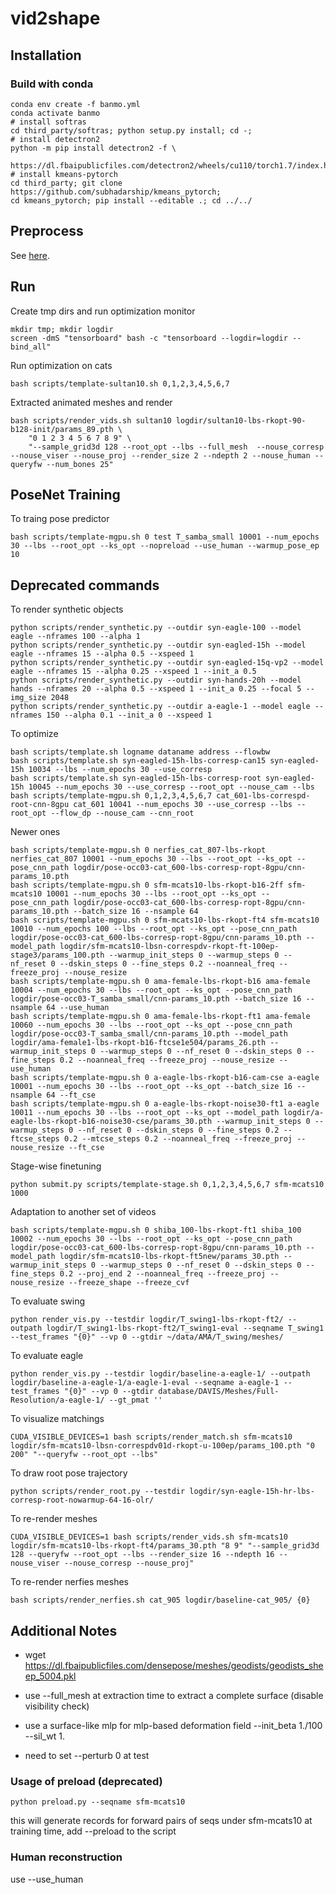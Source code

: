 # vid2shape

## Installation
### Build with conda
```
conda env create -f banmo.yml
conda activate banmo
# install softras
cd third_party/softras; python setup.py install; cd -;
# install detectron2
python -m pip install detectron2 -f \
  https://dl.fbaipublicfiles.com/detectron2/wheels/cu110/torch1.7/index.html
# install kmeans-pytorch
cd third_party; git clone https://github.com/subhadarship/kmeans_pytorch; 
cd kmeans_pytorch; pip install --editable .; cd ../../
```

## Preprocess
See [here](./preprocess).

## Run
Create tmp dirs and run optimization monitor
```
mkdir tmp; mkdir logdir
screen -dmS "tensorboard" bash -c "tensorboard --logdir=logdir --bind_all"
```
Run optimization on cats
```
bash scripts/template-sultan10.sh 0,1,2,3,4,5,6,7
```
Extracted animated meshes and render
```
bash scripts/render_vids.sh sultan10 logdir/sultan10-lbs-rkopt-90-b128-init/params_89.pth \
    "0 1 2 3 4 5 6 7 8 9" \
    "--sample_grid3d 128 --root_opt --lbs --full_mesh  --nouse_corresp --nouse_viser --nouse_proj --render_size 2 --ndepth 2 --nouse_human --queryfw --num_bones 25"
```

## PoseNet Training
To traing pose predictor
```
bash scripts/template-mgpu.sh 0 test T_samba_small 10001 --num_epochs 30 --lbs --root_opt --ks_opt --nopreload --use_human --warmup_pose_ep 10
```


## Deprecated commands
To render synthetic objects
```
python scripts/render_synthetic.py --outdir syn-eagle-100 --model eagle --nframes 100 --alpha 1
python scripts/render_synthetic.py --outdir syn-eagled-15h --model eagle --nframes 15 --alpha 0.5 --xspeed 1
python scripts/render_synthetic.py --outdir syn-eagled-15q-vp2 --model eagle --nframes 15 --alpha 0.25 --xspeed 1 --init_a 0.5
python scripts/render_synthetic.py --outdir syn-hands-20h --model hands --nframes 20 --alpha 0.5 --xspeed 1 --init_a 0.25 --focal 5 --img_size 2048
python scripts/render_synthetic.py --outdir a-eagle-1 --model eagle --nframes 150 --alpha 0.1 --init_a 0 --xspeed 1
```
To optimize
```
bash scripts/template.sh logname dataname address --flowbw
bash scripts/template.sh syn-eagled-15h-lbs-corresp-can15 syn-eagled-15h 10034 --lbs --num_epochs 30 --use_corresp
bash scripts/template.sh syn-eagled-15h-lbs-corresp-root syn-eagled-15h 10045 --num_epochs 30 --use_corresp --root_opt --nouse_cam --lbs
bash scripts/template-mgpu.sh 0,1,2,3,4,5,6,7 cat_601-lbs-correspd-root-cnn-8gpu cat_601 10041 --num_epochs 30 --use_corresp --lbs --root_opt --flow_dp --nouse_cam --cnn_root
```
Newer ones
```
bash scripts/template-mgpu.sh 0 nerfies_cat_807-lbs-rkopt nerfies_cat_807 10001 --num_epochs 30 --lbs --root_opt --ks_opt --pose_cnn_path logdir/pose-occ03-cat_600-lbs-corresp-ropt-8gpu/cnn-params_10.pth
bash scripts/template-mgpu.sh 0 sfm-mcats10-lbs-rkopt-b16-2ff sfm-mcats10 10001 --num_epochs 30 --lbs --root_opt --ks_opt --pose_cnn_path logdir/pose-occ03-cat_600-lbs-corresp-ropt-8gpu/cnn-params_10.pth --batch_size 16 --nsample 64
bash scripts/template-mgpu.sh 0 sfm-mcats10-lbs-rkopt-ft4 sfm-mcats10 10010 --num_epochs 100 --lbs --root_opt --ks_opt --pose_cnn_path logdir/pose-occ03-cat_600-lbs-corresp-ropt-8gpu/cnn-params_10.pth --model_path logdir/sfm-mcats10-lbsn-correspdv-rkopt-ft-100ep-stage3/params_100.pth --warmup_init_steps 0 --warmup_steps 0 --nf_reset 0 --dskin_steps 0 --fine_steps 0.2 --noanneal_freq --freeze_proj --nouse_resize
bash scripts/template-mgpu.sh 0 ama-female-lbs-rkopt-b16 ama-female 10004 --num_epochs 30 --lbs --root_opt --ks_opt --pose_cnn_path logdir/pose-occ03-T_samba_small/cnn-params_10.pth --batch_size 16 --nsample 64 --use_human
bash scripts/template-mgpu.sh 0 ama-female-lbs-rkopt-ft1 ama-female 10060 --num_epochs 30 --lbs --root_opt --ks_opt --pose_cnn_path logdir/pose-occ03-T_samba_small/cnn-params_10.pth --model_path logdir/ama-female1-lbs-rkopt-b16-ftcse1e504/params_26.pth --warmup_init_steps 0 --warmup_steps 0 --nf_reset 0 --dskin_steps 0 --fine_steps 0.2 --noanneal_freq --freeze_proj --nouse_resize --use_human
bash scripts/template-mgpu.sh 0 a-eagle-lbs-rkopt-b16-cam-cse a-eagle 10001 --num_epochs 30 --lbs --root_opt --ks_opt --batch_size 16 --nsample 64 --ft_cse
bash scripts/template-mgpu.sh 0 a-eagle-lbs-rkopt-noise30-ft1 a-eagle 10011 --num_epochs 30 --lbs --root_opt --ks_opt --model_path logdir/a-eagle-lbs-rkopt-b16-noise30-cse/params_30.pth --warmup_init_steps 0 --warmup_steps 0 --nf_reset 0 --dskin_steps 0 --fine_steps 0.2 --ftcse_steps 0.2 --mtcse_steps 0.2 --noanneal_freq --freeze_proj --nouse_resize --ft_cse
```
Stage-wise finetuning
```
python submit.py scripts/template-stage.sh 0,1,2,3,4,5,6,7 sfm-mcats10 1000
```
Adaptation to another set of videos
```
bash scripts/template-mgpu.sh 0 shiba_100-lbs-rkopt-ft1 shiba_100 10002 --num_epochs 30 --lbs --root_opt --ks_opt --pose_cnn_path logdir/pose-occ03-cat_600-lbs-corresp-ropt-8gpu/cnn-params_10.pth --model_path logdir/sfm-mcats10-lbs-rkopt-ft5new/params_30.pth --warmup_init_steps 0 --warmup_steps 0 --nf_reset 0 --dskin_steps 0 --fine_steps 0.2 --proj_end 2 --noanneal_freq --freeze_proj --nouse_resize --freeze_shape --freeze_cvf
```
To evaluate swing
```
python render_vis.py --testdir logdir/T_swing1-lbs-rkopt-ft2/ --outpath logdir/T_swing1-lbs-rkopt-ft2/T_swing1-eval --seqname T_swing1 --test_frames "{0}" --vp 0 --gtdir ~/data/AMA/T_swing/meshes/
```
To evaluate eagle
```
python render_vis.py --testdir logdir/baseline-a-eagle-1/ --outpath logdir/baseline-a-eagle-1/a-eagle-1-eval --seqname a-eagle-1 --test_frames "{0}" --vp 0 --gtdir database/DAVIS/Meshes/Full-Resolution/a-eagle-1/ --gt_pmat ''
```
To visualize matchings
```
CUDA_VISIBLE_DEVICES=1 bash scripts/render_match.sh sfm-mcats10 logdir/sfm-mcats10-lbsn-correspdv01d-rkopt-u-100ep/params_100.pth "0 200" "--queryfw --root_opt --lbs"
```
To draw root pose trajectory
```
python scripts/render_root.py --testdir logdir/syn-eagle-15h-hr-lbs-corresp-root-nowarmup-64-16-olr/
```
To re-render meshes
```
CUDA_VISIBLE_DEVICES=1 bash scripts/render_vids.sh sfm-mcats10 logdir/sfm-mcats10-lbs-rkopt-ft4/params_30.pth "8 9" "--sample_grid3d 128 --queryfw --root_opt --lbs --render_size 16 --ndepth 16 --nouse_viser --nouse_corresp --nouse_proj"
```
To re-render nerfies meshes
```
bash scripts/render_nerfies.sh cat_905 logdir/baseline-cat_905/ {0}
```

## Additional Notes
- wget https://dl.fbaipublicfiles.com/densepose/meshes/geodists/geodists_sheep_5004.pkl

- use --full_mesh at extraction time to extract a complete surface (disable visibility check)

- use a surface-like mlp for mlp-based deformation field --init_beta 1./100 --sil_wt 1.

- need to set --perturb 0 at test

### Usage of preload (deprecated)
```
python preload.py --seqname sfm-mcats10
```
this will generate records for forward pairs of seqs under sfm-mcats10
at training time, add --preload to the script

### Human reconstruction
use --use_human
